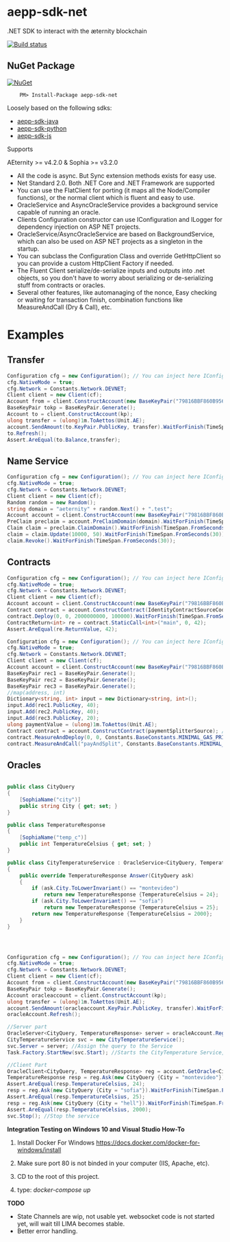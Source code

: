 # aepp-sdk-net
.NET SDK to interact with the æternity blockchain


[![Build status](https://ci.appveyor.com/api/projects/status/7xeyr1qx2opxy5jn/branch/master?svg=true)](https://ci.appveyor.com/project/maxpiva/aepp-sdk-net/branch/master)

## NuGet Package

[![NuGet](https://img.shields.io/nuget/v/aepp-sdk-net.svg)](https://www.nuget.org/packages/aepp-sdk-net/)

```
    PM> Install-Package aepp-sdk-net
```

Loosely based on the following sdks:

* [aepp-sdk-java](https://github.com/kryptokrauts/aepp-sdk-java)
* [aepp-sdk-python](https://github.com/aeternity/aepp-sdk-python)
* [aepp-sdk-js](https://github.com/aeternity/aepp-sdk-js)

Supports

AEternity >= v4.2.0 & Sophia >= v3.2.0


* All the code is async. But Sync extension methods exists for easy use.
* Net Standard 2.0. Both .NET Core and .NET Framework are supported
* You can use the FlatClient for porting (it maps all the Node/Compiler functions), or the normal client which is fluent and easy to use.
* OracleService and AsyncOracleService provides a background service capable of running an oracle.
* Clients Configuration constructor can use IConfiguration and ILogger for dependency injection on ASP NET projects.
* OracleService/AsyncOracleService are based on BackgroundService, which can also be used on ASP NET projects as a singleton in the startup.
* You can subclass the Configuration Class and override GetHttpClient so you can provide a custom HttpClient Factory if needed.
* The Fluent Client serialize/de-serialize inputs and outputs into .net objects, so you don't have to worry about serializing or de-serializing stuff from contracts or oracles.
* Several other features, like automanaging of the nonce, Easy checking or waiting for transaction finish, combination functions like MeasureAndCall (Dry & Call), etc.

# Examples

## Transfer

```csharp
Configuration cfg = new Configuration(); // You can inject here IConfiguration and ILogger classes.
cfg.NativeMode = true;
cfg.Network = Constants.Network.DEVNET;
Client client = new Client(cf);
Account from = client.ConstructAccount(new BaseKeyPair("79816BBF860B95600DDFABF9D81FEE81BDB30BE823B17D80B9E48BE0A7015ADF"));
BaseKeyPair tokp = BaseKeyPair.Generate();
Account to = client.ConstructAccount(kp);
ulong transfer = (ulong)1m.ToAettos(Unit.AE);
account.SendAmount(to.KeyPair.PublicKey, transfer).WaitForFinish(TimeSpan.FromSeconds(30));
to.Refresh();
Assert.AreEqual(to.Balance,transfer);
```

## Name Service

```csharp
Configuration cfg = new Configuration(); // You can inject here IConfiguration and ILogger classes.
cfg.NativeMode = true;
cfg.Network = Constants.Network.DEVNET;
Client client = new Client(cf);
Random random = new Random();
string domain = "aeternity" + random.Next() + ".test";
Account account = client.ConstructAccount(new BaseKeyPair("79816BBF860B95600DDFABF9D81FEE81BDB30BE823B17D80B9E48BE0A7015ADF"));
PreClaim preclaim = account.PreClaimDomain(domain).WaitForFinish(TimeSpan.FromSeconds(30));
Claim claim = preclaim.ClaimDomain().WaitForFinish(TimeSpan.FromSeconds(30));
claim = claim.Update(10000, 50).WaitForFinish(TimeSpan.FromSeconds(30));
claim.Revoke().WaitForFinish(TimeSpan.FromSeconds(30));
```

## Contracts

```csharp
Configuration cfg = new Configuration(); // You can inject here IConfiguration and ILogger classes.
cfg.NativeMode = true;
cfg.Network = Constants.Network.DEVNET;
Client client = new Client(cf);
Account account = client.ConstructAccount(new BaseKeyPair("79816BBF860B95600DDFABF9D81FEE81BDB30BE823B17D80B9E48BE0A7015ADF"));
Contract contract = account.ConstructContract(IdentityContractSourceCode); //string containing the contract source
contract.Deploy(0, 0, 2000000000, 100000).WaitForFinish(TimeSpan.FromSeconds(30));
ContractReturn<int> re = contract.StaticCall<int>("main", 0, 42);
Assert.AreEqual(re.ReturnValue, 42);
```

```csharp
Configuration cfg = new Configuration(); // You can inject here IConfiguration and ILogger classes.
cfg.NativeMode = true;
cfg.Network = Constants.Network.DEVNET;
Client client = new Client(cf);
Account account = client.ConstructAccount(new BaseKeyPair("79816BBF860B95600DDFABF9D81FEE81BDB30BE823B17D80B9E48BE0A7015ADF"));
BaseKeyPair rec1 = BaseKeyPair.Generate();
BaseKeyPair rec2 = BaseKeyPair.Generate();
BaseKeyPair rec3 = BaseKeyPair.Generate();
//map(address, int)
Dictionary<string, int> input = new Dictionary<string, int>();
input.Add(rec1.PublicKey, 40);
input.Add(rec2.PublicKey, 40);
input.Add(rec3.PublicKey, 20);
ulong paymentValue = (ulong)1m.ToAettos(Unit.AE);
Contract contract = account.ConstructContract(paymentSplitterSource); //string containing the contract source
contract.MeasureAndDeploy(0, 0, Constants.BaseConstants.MINIMAL_GAS_PRICE, "init", input).WaitForFinish(TimeSpan.FromSeconds(30));
contract.MeasureAndCall("payAndSplit", Constants.BaseConstants.MINIMAL_GAS_PRICE, paymentValue).WaitForFinish(TimeSpan.FromSeconds(30));
```

## Oracles

```csharp

public class CityQuery
{
    [SophiaName("city")]
    public string City { get; set; }
}

public class TemperatureResponse
{
    [SophiaName("temp_c")]
    public int TemperatureCelsius { get; set; }
}

public class CityTemperatureService : OracleService<CityQuery, TemperatureResponse>
{
    public override TemperatureResponse Answer(CityQuery ask)
    {
        if (ask.City.ToLowerInvariant() == "montevideo")
            return new TemperatureResponse {TemperatureCelsius = 24};
        if (ask.City.ToLowerInvariant() == "sofia")
            return new TemperatureResponse {TemperatureCelsius = 25};
        return new TemperatureResponse {TemperatureCelsius = 2000};
    }
}




Configuration cfg = new Configuration(); // You can inject here IConfiguration and ILogger classes.
cfg.NativeMode = true;
cfg.Network = Constants.Network.DEVNET;
Client client = new Client(cf);
Account from = client.ConstructAccount(new BaseKeyPair("79816BBF860B95600DDFABF9D81FEE81BDB30BE823B17D80B9E48BE0A7015ADF"));
BaseKeyPair tokp = BaseKeyPair.Generate();
Account oracleaccount = client.ConstructAccount(kp);
ulong transfer = (ulong)1m.ToAettos(Unit.AE);
account.SendAmount(oracleaccount.KeyPair.PublicKey, transfer).WaitForFinish(TimeSpan.FromSeconds(30)); //Send some money to the oracle
oracleAccount.Refresh();

//Server part
OracleServer<CityQuery, TemperatureResponse> server = oracleAccount.RegisterOracle<CityQuery, TemperatureResponse>().WaitForFinish(TimeSpan.FromSeconds(30));
CityTemperatureService svc = new CityTemperatureService();
svc.Server = server; //Assign the query to the Service
Task.Factory.StartNew(svc.Start); //Starts the CityTemperature Service, server will run on other thread.

//Client Part
OracleClient<CityQuery, TemperatureResponse> reg = account.GetOracle<CityQuery, TemperatureResponse>(server.OracleId);
TemperatureResponse resp = reg.Ask(new CityQuery {City = "montevideo"}).WaitForFinish(TimeSpan.FromSeconds(30));
Assert.AreEqual(resp.TemperatureCelsius, 24);
resp = reg.Ask(new CityQuery {City = "sofia"}).WaitForFinish(TimeSpan.FromSeconds(30));
Assert.AreEqual(resp.TemperatureCelsius, 25);
resp = reg.Ask(new CityQuery {City = "hell"}).WaitForFinish(TimeSpan.FromSeconds(30));
Assert.AreEqual(resp.TemperatureCelsius, 2000);
svc.Stop(); //Stop the service
```


**Integration Testing on Windows 10 and Visual Studio How-To**

1) Install Docker For Windows https://docs.docker.com/docker-for-windows/install

2) Make sure port 80 is not binded in your computer (IIS, Apache, etc).

3) CD to the root of this project.

4) type: *docker-compose up*

**TODO**

- State Channels are wip, not usable yet. websocket code is not started yet, will wait till LIMA becomes stable.
- Better error handling.
